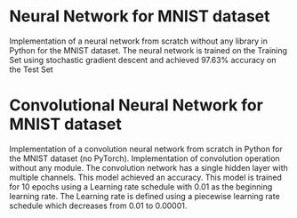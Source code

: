 # Neural Network for MNIST dataset
Implementation of a neural network from scratch without any library in Python for the MNIST dataset. 
The neural network is trained on the Training Set using stochastic gradient descent and achieved 97.63% accuracy on the Test Set

# Convolutional Neural Network for MNIST dataset
Implementation of a convolution neural network from scratch in Python for the MNIST dataset (no PyTorch). Implementation of convolution operation without any module. The convolution network has a single hidden layer with multiple channels. This model achieved an accuracy. This model is trained for 10 epochs using a Learning rate schedule with 0.01 as the beginning learning rate. The Learning rate is defined using a piecewise learning rate schedule which decreases from 0.01 to 0.00001. 
